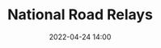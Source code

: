 ---
title: National Road Relays
location: Raheny, Dublin
date: 2022-04-24 14:00
latitude: 53.3522291
longitude: -6.3214874
results:
  - place: 15
    name: Brianna McGhee
    time: 5.48.0
    category: FS Liffey Valley "A"
  - place: 15
    name: Ciara Broderick Farrell
    time: 12.00.0
    category: FS Liffey Valley "A"
  - place: 15
    name: Jen Preston
    time: 05.39.0
    category: FS Liffey Valley "A"
  - place: 22
    name: Aifric Gallagher
    time: 6.17.0
    category: FS Liffey Valley "B"
  - place: 22
    name: Shauna Dunne
    time: 12.44.0
    category: FS Liffey Valley "B"
  - place: 22
    name: Jeanne Nicollier
    time: 06.10.0
    category: FS Liffey Valley "B"
  - place: 10
    name: Orla Gordon
    time: 6.26.0
    category: F35+ 
  - place: 10
    name: Brigid Long 
    time: 12.52.0
    category: F35+ 
  - place: 10
    name: Annie Gittens
    time: 05.59.0
    category: F35+ 
  - place: 23
    name: Conor Galvin
    time: 10.35.0
    category: MS
  - place: 23
    name: Oisín Murphy
    time: 5.06.0
    category: MS
  - place: 23
    name: Pierce Geoghegan
    time: 15.49.0
    category: MS
  - place: 23
    name: Patrick Fox
    time: 12.20.0
    category: MS
  - place: 5
    name: Donal Iremonger
    time: 05.14.0
    category: M50+
  - place: 5
    name: Arnaud Benjacar
    time: 11.16.0
    category: M50+
  - place: 5
    name: Tom O'Connor
    time: 05.45.0
    category: M50+
---